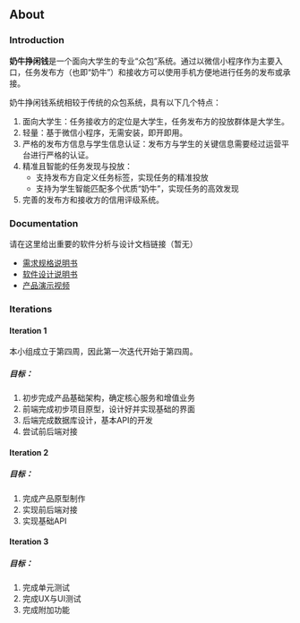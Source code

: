 ## About
### Introduction

**奶牛挣闲钱**是一个面向大学生的专业“众包”系统。通过以微信小程序作为主要入口，任务发布方（也即“奶牛”）和接收方可以使用手机方便地进行任务的发布或承接。

奶牛挣闲钱系统相较于传统的众包系统，具有以下几个特点：

1. 面向大学生：任务接收方的定位是大学生，任务发布方的投放群体是大学生。
2. 轻量：基于微信小程序，无需安装，即开即用。
3. 严格的发布方信息与学生信息认证：发布方与学生的关键信息需要经过运营平台进行严格的认证。
4. 精准且智能的任务发现与投放：
   * 支持发布方自定义任务标签，实现任务的精准投放
   * 支持为学生智能匹配多个优质“奶牛”，实现任务的高效发现
5. 完善的发布方和接收方的信用评级系统。

### Documentation

请在这里给出重要的软件分析与设计文档链接（暂无）

- [需求规格说明书](https://github.com/milkymoney/Dashboard/blob/master/SRS/SRS.md)
- [软件设计说明书](https://github.com/milkymoney/Dashboard/blob/master/SDS.md)
- [产品演示视频](https://sysu-swsad.github.io/dashboard/01-about)

### Iterations

#### Iteration 1

本小组成立于第四周，因此第一次迭代开始于第四周。
##### 目标：

1. 初步完成产品基础架构，确定核心服务和增值业务
2. 前端完成初步项目原型，设计好并实现基础的界面
3. 后端完成数据库设计，基本API的开发
4. 尝试前后端对接

#### Iteration 2

##### 目标：

1. 完成产品原型制作
2. 实现前后端对接
3. 实现基础API

#### Iteration 3

##### 目标：

1. 完成单元测试
2. 完成UX与UI测试
3. 完成附加功能

